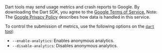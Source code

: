 Dart tools may send usage metrics and crash reports to Google.
By downloading the Dart SDK, you agree to the
[Google Terms of Service.](https://policies.google.com/terms)
Note: The [Google Privacy Policy](https://policies.google.com/privacy)
describes how data is handled in this service.

To control the submission of metrics, use the following options on the
[`dart` tool](/tools/dart-tool):

* `--enable-analytics`: Enables anonymous analytics.
* `--disable-analytics`: Disables anonymous analytics.